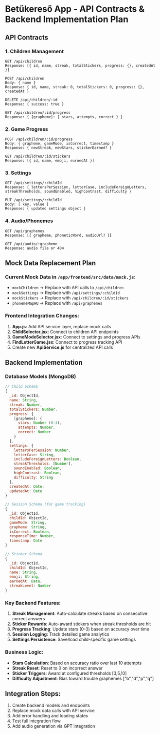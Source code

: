 # Betűkereső App - API Contracts & Backend Implementation Plan

## API Contracts

### 1. Children Management
```
GET /api/children
Response: [{ id, name, streak, totalStickers, progress: {}, createdAt }]

POST /api/children
Body: { name }
Response: { id, name, streak: 0, totalStickers: 0, progress: {}, createdAt }

DELETE /api/children/:id
Response: { success: true }

GET /api/children/:id/progress
Response: { [grapheme]: { stars, attempts, correct } }
```

### 2. Game Progress
```
POST /api/children/:id/progress
Body: { grapheme, gameMode, isCorrect, timestamp }
Response: { newStreak, newStars, stickerEarned? }

GET /api/children/:id/stickers
Response: [{ id, name, emoji, earnedAt }]
```

### 3. Settings
```
GET /api/settings/:childId
Response: { lettersPerSession, letterCase, includeForeignLetters, streakThresholds, soundEnabled, highContrast, difficulty }

PUT /api/settings/:childId
Body: { key, value }
Response: { updated settings object }
```

### 4. Audio/Phonemes
```
GET /api/graphemes
Response: [{ grapheme, phoneticWord, audioUrl? }]

GET /api/audio/:grapheme
Response: audio file or 404
```

## Mock Data Replacement Plan

### Current Mock Data in `/app/frontend/src/data/mock.js`:
- `mockChildren` → Replace with API calls to `/api/children`
- `mockSettings` → Replace with `/api/settings/:childId`
- `mockStickers` → Replace with `/api/children/:id/stickers`
- `phonemeMapHU` → Replace with `/api/graphemes`

### Frontend Integration Changes:
1. **App.js**: Add API service layer, replace mock calls
2. **ChildSelector.jsx**: Connect to children API endpoints
3. **GameModeSelector.jsx**: Connect to settings and progress APIs
4. **FindLetterGame.jsx**: Connect to progress tracking API
5. Create new **ApiService.js** for centralized API calls

## Backend Implementation

### Database Models (MongoDB)
```javascript
// Child Schema
{
  _id: ObjectId,
  name: String,
  streak: Number,
  totalStickers: Number,
  progress: {
    [grapheme]: {
      stars: Number (0-3),
      attempts: Number,
      correct: Number
    }
  },
  settings: {
    lettersPerSession: Number,
    letterCase: String,
    includeForeignLetters: Boolean,
    streakThresholds: [Number],
    soundEnabled: Boolean,
    highContrast: Boolean,
    difficulty: String
  },
  createdAt: Date,
  updatedAt: Date
}

// Session Schema (for game tracking)
{
  _id: ObjectId,
  childId: ObjectId,
  gameMode: String,
  grapheme: String,
  isCorrect: Boolean,
  responseTime: Number,
  timestamp: Date
}

// Sticker Schema
{
  _id: ObjectId,
  childId: ObjectId,
  name: String,
  emoji: String,
  earnedAt: Date,
  streakLevel: Number
}
```

### Key Backend Features:
1. **Streak Management**: Auto-calculate streaks based on consecutive correct answers
2. **Sticker Rewards**: Auto-award stickers when streak thresholds are hit
3. **Progress Tracking**: Update stars (0-3) based on accuracy over time
4. **Session Logging**: Track detailed game analytics
5. **Settings Persistence**: Save/load child-specific game settings

### Business Logic:
- **Stars Calculation**: Based on accuracy ratio over last 10 attempts
- **Streak Reset**: Reset to 0 on incorrect answer
- **Sticker Triggers**: Award at configured thresholds [3,5,10]
- **Difficulty Adjustment**: Bias toward trouble graphemes ["b","d","p","q"]

## Integration Steps:
1. Create backend models and endpoints
2. Replace mock data calls with API service
3. Add error handling and loading states
4. Test full integration flow
5. Add audio generation via GPT integration